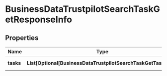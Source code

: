 # BusinessDataTrustpilotSearchTaskGetResponseInfo


## Properties

| Name | Type | Description | Notes |
|------------ | ------------- | ------------- | -------------|
**tasks** | **List[Optional[BusinessDataTrustpilotSearchTaskGetTaskInfo]]** | array of tasks |[optional]|